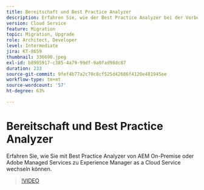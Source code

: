 ```yaml
---
title: Bereitschaft und Best Practice Analyzer
description: Erfahren Sie, wie der Best Practice Analyzer bei der Vorbereitung Ihrer Anwendung helfen kann, um sie in den Experience Manager-as a Cloud Service zu verschieben.
version: Cloud Service
feature: Migration
topic: Migration, Upgrade
role: Architect, Developer
level: Intermediate
jira: KT-8659
thumbnail: 336690.jpeg
exl-id: b8905917-c385-4a79-99df-9a0fad98dc87
duration: 233
source-git-commit: 9fef4b77a2c70c8cf525d42686f4120e481945ee
workflow-type: tm+mt
source-wordcount: '57'
ht-degree: 63%

---
```


# Bereitschaft und Best Practice Analyzer

Erfahren Sie, wie Sie mit Best Practice Analyzer von AEM On-Premise oder Adobe Managed Services zu Experience Manager as a Cloud Service wechseln können.

>[!VIDEO](https://video.tv.adobe.com/v/336690?quality=12&learn=on)
